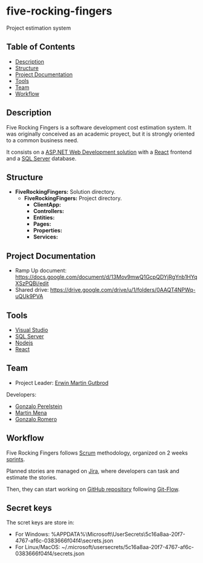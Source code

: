 # five-rocking-fingers
Project estimation system 

## Table of Contents

- [Description](#description)
- [Structure](#structure)
- [Project Documentation](#project-documentation)
- [Tools](#tools)
- [Team](#team)
- [Workflow](#workflow)

## Description

Five Rocking Fingers is a software development cost estimation system.
It was originally conceived as an academic proyect, but it is strongly oriented to a common business need.

It consists on a [ASP.NET Web Development solution](https://visualstudio.microsoft.com/es/downloads/) with a [React](https://reactjs.org/) frontend and a [SQL Server](https://www.microsoft.com/es-es/sql-server/sql-server-downloads) database.

## Structure

* **FiveRockingFingers:** Solution directory.
    * **FiveRockingFingers:** Project directory.
        * **ClientApp:**
        * **Controllers:**
        * **Entities:**
        * **Pages:**
        * **Properties:**
        * **Services:**

## Project Documentation

* Ramp Up document: https://docs.google.com/document/d/13Mov9mwQ1GcpQDYjRgYnb1HYqXSzPQBi/edit
* Shared drive: https://drive.google.com/drive/u/1/folders/0AAQT4NPWq-uQUk9PVA

## Tools
* [Visual Studio](https://visualstudio.microsoft.com/es/downloads/)
* [SQL Server](https://www.microsoft.com/es-es/sql-server/sql-server-downloads)
* [Nodejs](https://nodejs.org/en/)
* [React](https://reactjs.org/)

## Team

* Project Leader: [Erwin Martin Gutbrod](https://github.com/egutbrod)

Developers:
* [Gonzalo Perelstein](https://github.com/gperelstein)
* [Martin Mena](https://github.com/martinmena)
* [Gonzalo Romero](https://github.com/gonzalorom)

## Workflow

Five Rocking Fingers follows [Scrum](https://www.scrum.org/) methodology, organized on 2 weeks [sprints](https://drive.google.com/drive/u/1/folders/1_6KpLydBq47Twx6AwBgNiROTDHJbZCmk).

Planned stories are managed on [Jira](https://makingsense.atlassian.net/secure/RapidBoard.jspa?rapidView=73&projectKey=FIVE&view=planning.nodetail&selectedIssue=FIVE-153&issueLimit=100), where developers can task and estimate the stories.

Then, they can start working on [GitHub repository](https://github.com/MakingSense/five-rocking-fingers) following [Git-Flow](https://datasift.github.io/gitflow/IntroducingGitFlow.html).

## Secret keys

The scret keys are store in:

* For Windows: %APPDATA%\Microsoft\UserSecrets\5c16a8aa-20f7-4767-af6c-0383666f04f4\secrets.json
* For Linux/MacOS: ~/.microsoft/usersecrets/5c16a8aa-20f7-4767-af6c-0383666f04f4/secrets.json